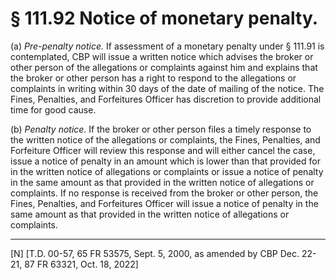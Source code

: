 # § 111.92   Notice of monetary penalty.

(a) *Pre-penalty notice.* If assessment of a monetary penalty under § 111.91 is contemplated, CBP will issue a written notice which advises the broker or other person of the allegations or complaints against him and explains that the broker or other person has a right to respond to the allegations or complaints in writing within 30 days of the date of mailing of the notice. The Fines, Penalties, and Forfeitures Officer has discretion to provide additional time for good cause. 


(b) *Penalty notice.* If the broker or other person files a timely response to the written notice of the allegations or complaints, the Fines, Penalties, and Forfeiture Officer will review this response and will either cancel the case, issue a notice of penalty in an amount which is lower than that provided for in the written notice of allegations or complaints or issue a notice of penalty in the same amount as that provided in the written notice of allegations or complaints. If no response is received from the broker or other person, the Fines, Penalties, and Forfeitures Officer will issue a notice of penalty in the same amount as that provided in the written notice of allegations or complaints. 



---

[N] [T.D. 00-57, 65 FR 53575, Sept. 5, 2000, as amended by CBP Dec. 22-21, 87 FR 63321, Oct. 18, 2022]








